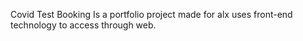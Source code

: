 Covid Test Booking
Is a portfolio project made for alx 
uses front-end technology to access through web.
